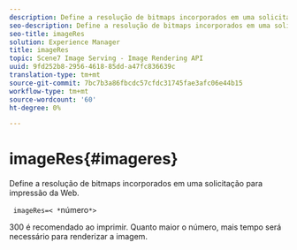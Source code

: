 ```yaml
---
description: Define a resolução de bitmaps incorporados em uma solicitação para impressão da Web.
seo-description: Define a resolução de bitmaps incorporados em uma solicitação para impressão da Web.
seo-title: imageRes
solution: Experience Manager
title: imageRes
topic: Scene7 Image Serving - Image Rendering API
uuid: 9fd252b8-2956-4618-85dd-a47fc836639c
translation-type: tm+mt
source-git-commit: 7bc7b3a86fbcdc57cfdc31745fae3afc06e44b15
workflow-type: tm+mt
source-wordcount: '60'
ht-degree: 0%

---
```



# imageRes{#imageres}

Define a resolução de bitmaps incorporados em uma solicitação para impressão da Web.

` imageRes=< *`número`*>`

300 é recomendado ao imprimir. Quanto maior o número, mais tempo será necessário para renderizar a imagem.
